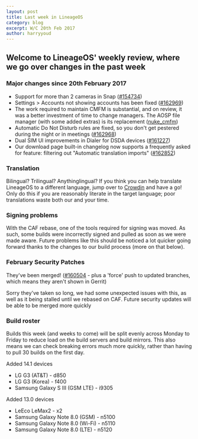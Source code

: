 ```yaml
---
layout: post
title: Last week in LineageOS
category: blog
excerpt: W/C 20th Feb 2017
author: harryyoud
---
```


## Welcome to LineageOS' weekly review, where we go over changes in the past week

### Major changes since 20th February 2017

* Support for more than 2 cameras in Snap ([#154734](http://review.lineageos.org/#/c/154734))
* Settings > Accounts not showing accounts has been fixed ([#162969](http://review.lineageos.org/#/c/162969))
* The work required to maintain CMFM is substantial, and on review, it was a better investment of time to change managers. The AOSP file manager (with some added extras) is its replacement ([nuke_cmfm](http://review.lineageos.org/#/q/topic:nuke_cmfm))
* Automatic Do Not Disturb rules are fixed, so you don't get pestered during the night or in meetings ([#162968](http://review.lineageos.org/#/c/162968))
* Dual SIM UI improvements in Dialer for DSDA devices ([#161227](http://review.lineageos.org/#/c/161227))
* Our download page built-in changelog now supports a frequently asked for feature: filtering out "Automatic translation imports" ([#162852](http://review.lineageos.org/#/c/162852))

### Translation

Bilingual? Trilingual? Anythinglingual?
If you think you can help translate LineageOS to a different language, jump over to [Crowdin](http://crowdin.com/project/lineageos) and have a go!
Only do this if you are reasonably literate in the target language; poor translations waste both our and your time. 

### Signing problems

With the CAF rebase, one of the tools required for signing was moved. As such, some builds were incorrectly signed and pulled as soon as we were made aware.
Future problems like this should be noticed a lot quicker going forward thanks to the changes to our build process (more on that below). 

### February Security Patches

They've been merged! ([#160504](https://review.lineageos.org/#/c/160504/) - plus a 'force' push to updated branches, which means they aren't shown in Gerrit)

Sorry they've taken so long, we had some unexpected issues with this, as well as it being stalled until we rebased on CAF. 
Future security updates will be able to be merged more quickly

### Build roster

Builds this week (and weeks to come) will be split evenly across Monday to Friday to reduce load on the build servers and build mirrors.
This also means we can check breaking errors much more quickly, rather than having to pull 30 builds on the first day. 

Added 14.1 devices

* LG G3 (AT&T) - d850
* LG G3 (Korea) - f400
* Samsung Galaxy S III (GSM LTE) - i9305

Added 13.0 devices

* LeEco LeMax2 - x2
* Samsung Galaxy Note 8.0 (GSM) - n5100
* Samsung Galaxy Note 8.0 (Wi-Fi) - n5110
* Samsung Galaxy Note 8.0 (LTE) - n5120
